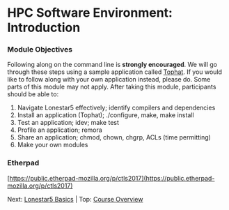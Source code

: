 # HPC Software Environment: Introduction




### Module Objectives

Following along on the command line is **strongly encouraged**. We will go through these steps using a sample application called [Tophat](https://ccb.jhu.edu/software/tophat/tutorial.shtml). If you would like to follow along with your own application instead, please do. Some parts of this module may not apply. After taking this module, participants should be able to:

 1. Navigate Lonestar5 effectively; identify compilers and dependencies
 2. Install an application (Tophat); ./configure, make, make install
 3. Test an application; idev; make test
 4. Profile an application; remora
 5. Share an application; chmod, chown, chgrp, ACLs (time permitting)
 6. Make your own modules



### Etherpad
[https://public.etherpad-mozilla.org/p/ctls2017](https://public.etherpad-mozilla.org/p/ctls2017)

Next: [Lonestar5 Basics](hpc_software_environment_02.md) | Top: [Course Overview](../../index.md)

